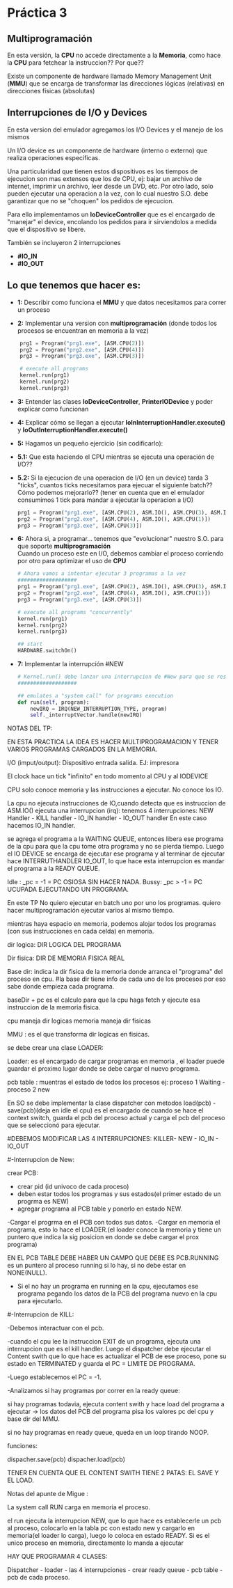 ﻿# Práctica 3
## Multiprogramación


En esta versión, la __CPU__ no accede directamente a la __Memoria__, como hace la __CPU__ para fetchear la instruccion?? Por que??

Existe un componente de hardware llamado Memory Management Unit (__MMU__) que se encarga de transformar las direcciones lógicas (relativas)  en direcciones físicas (absolutas)



## Interrupciones de I/O y Devices

En esta version del emulador agregamos los I/O Devices y el manejo de los mismos

Un I/O device es un componente de hardware (interno o externo) que realiza operaciones específicas.

Una particularidad que tienen estos dispositivos es los tiempos de ejecucion son mas extensos que los de CPU, ej: bajar un archivo de internet, imprimir un archivo, leer desde un DVD, etc.
Por otro lado, solo pueden ejecutar una operacion a la vez, con lo cual nuestro S.O. debe garantizar que no se "choquen" los pedidos de ejecucion.

Para ello implementamos un __IoDeviceController__ que es el encargado de "manejar" el device, encolando los pedidos para ir sirviendolos a medida que el dispositivo se libere.


También se incluyeron 2 interrupciones 

- __#IO_IN__
- __#IO_OUT__



## Lo que tenemos que hacer es:

- __1:__ Describir como funciona el __MMU__ y que datos necesitamos para correr un proceso

- __2:__ Implementar una version con __multiprogramación__ (donde todos los procesos se encuentran en memoria a la vez)

```python
    prg1 = Program("prg1.exe", [ASM.CPU(2)])
    prg2 = Program("prg2.exe", [ASM.CPU(4)])
    prg3 = Program("prg3.exe", [ASM.CPU(3)])

    # execute all programs
    kernel.run(prg1)
    kernel.run(prg2)
    kernel.run(prg3)
```


- __3:__ Entender las clases __IoDeviceController__, __PrinterIODevice__ y poder explicar como funcionan

- __4:__ Explicar cómo se llegan a ejecutar __IoInInterruptionHandler.execute()__ y  __IoOutInterruptionHandler.execute()__

- __5:__    Hagamos un pequeño ejercicio (sin codificarlo):

- __5.1:__ Que esta haciendo el CPU mientras se ejecuta una operación de I/O??

- __5.2:__ Si la ejecucion de una operacion de I/O (en un device) tarda 3 "ticks", cuantos ticks necesitamos para ejecuar el siguiente batch?? Cómo podemos mejorarlo??
    (tener en cuenta que en el emulador consumimos 1 tick para mandar a ejecutar la operacion a I/O)

    ```python
    prg1 = Program("prg1.exe", [ASM.CPU(2), ASM.IO(), ASM.CPU(3), ASM.IO(), ASM.CPU(2)])
    prg2 = Program("prg2.exe", [ASM.CPU(4), ASM.IO(), ASM.CPU(1)])
    prg3 = Program("prg3.exe", [ASM.CPU(3)])
    ```

- __6:__ Ahora si, a programar... tenemos que "evolucionar" nuestro S.O. para que soporte __multiprogramación__  
         Cuando un proceso este en I/O, debemos cambiar el proceso corriendo por otro para optimizar el uso de __CPU__

    ```python
    # Ahora vamos a intentar ejecutar 3 programas a la vez
    ###################
    prg1 = Program("prg1.exe", [ASM.CPU(2), ASM.IO(), ASM.CPU(3), ASM.IO(), ASM.CPU(2)])
    prg2 = Program("prg2.exe", [ASM.CPU(4), ASM.IO(), ASM.CPU(1)])
    prg3 = Program("prg3.exe", [ASM.CPU(3)])

    # execute all programs "concurrently"
    kernel.run(prg1)
    kernel.run(prg2)
    kernel.run(prg3)

    ## start
    HARDWARE.switchOn()

    ```



- __7:__ Implementar la interrupción #NEW
    ```python
    # Kernel.run() debe lanzar una interrupcion de #New para que se resuelva luego por el S.O. 
    ###################

    ## emulates a "system call" for programs execution
    def run(self, program):
        newIRQ = IRQ(NEW_INTERRUPTION_TYPE, program)
        self._interruptVector.handle(newIRQ)
    ```




NOTAS DEL TP: 

EN ESTA PRACTICA LA IDEA ES HACER MULTIPROGRAMACION Y TENER VARIOS PROGRAMAS CARGADOS EN LA MEMORIA.

I/O (imput/output): Dispositivo entrada salida. EJ: impresora

El clock hace un tick "infinito" en todo momento al CPU y al IODEVICE

CPU solo conoce memoria y las instrucciones a ejecutar. No conoce los IO.

La cpu no ejecuta instrucciones de IO,cuando detecta que es instruccion de ASM.IO() ejecuta una interrupcion (irq):
tenemos 4 interrupciones: NEW Handler -  KILL handler - IO_IN handler - IO_OUT handler
En este caso hacemos IO_IN handler.


 
 se agrega el programa a la WAITING  QUEUE, entonces libera ese programa de la cpu para que la cpu tome otra programa y no se pierda tiempo. Luego el IO DEVICE se encarga de ejecutar ese programa y al terminar de ejecutar  hace  INTERRUTHANDLER IO_OUT, lo que hace esta interrupcion es mandar el programa a la READY QUEUE.

 



Idle : _pc = -1    = PC OSIOSA SIN HACER NADA.
Bussy: _pc > -1    = PC UCUPADA EJECUTANDO UN PROGRAMA.

En este TP No quiero ejecutar en batch uno por uno los programas. quiero hacer multiprogramación ejecutar varios al mismo tiempo.

mientras haya espacio en memoria, podemos alojar todos los programas (con sus instrucciones en cada celda) en memoria.

dir logica: DIR LOGICA DEL PROGRAMA 

Dir fisica: DIR DE MEMORIA FISICA REAL

Base dir: indica la dir fisica de la memoria donde arranca el "programa" del proceso en cpu.
#la base dir tiene info de cada uno de los procesos por eso sabe donde empieza cada programa.

baseDir + pc es el calculo para que la cpu haga fetch y ejecute esa instruccion de la memoria fisica.

cpu  maneja dir logicas
memoria maneja dir fisicas

MMU : es el que transforma dir logicas en fisicas. 


se debe crear una clase LOADER:

Loader: es el encargado de cargar programas en memoria , el loader puede guardar el proximo lugar donde se debe cargar el nuevo programa.

pcb table : muentras el estado de todos los procesos ej: proceso 1 Waiting - proceso 2 new



En SO se debe implementar la clase dispatcher con metodos load(pcb) - save(pcb)(deja en idle el cpu)
es el encargado de cuando se hace el context switch, guarda el pcb del proceso actual y carga el pcb del proceso que se seleccionó para ejecutar.



#DEBEMOS MODIFICAR LAS 4 INTERRUPCIONES: KILLER- NEW - IO_IN - IO_OUT



#-Interrupcion de New: 

crear PCB:
- crear pid (id univoco de cada proceso)
- deben estar todos los programas y sus estados(el primer estado de un progrma es NEW)
- agregar programa al PCB table y ponerlo en estado NEW.

-Cargar el progrma en el PCB con todos sus datos.
-Cargar en memoria el programa, esto lo hace el LOADER.(el loader conoce la memoria y tiene un puntero que indica la sig posicion en donde se debe cargar el prox programa)

EN EL PCB TABLE DEBE HABER UN CAMPO QUE DEBE ES PCB.RUNNING es un puntero al proceso running si lo hay, si no debe estar en NONE(NULL).

- Si el no hay un programa en running en la cpu, ejecutamos ese programa pegando los datos de la PCB del programa nuevo en la cpu para ejecutarlo.

#-Interrupcion de KILL:


-Debemos interactuar con el pcb.

-cuando el cpu lee la instruccion EXIT de un programa, ejecuta una interrupcion que es el kill handler. Luego el dispatcher debe ejecutar el Content swith que lo que hace es actualizar el PCB de ese proceso, pone su estado en TERMINATED y guarda el PC = LIMITE DE PROGRAMA. 

-Luego establecemos el PC = -1.

-Analizamos si hay programas por correr en la ready queue:

si hay programas todavia, ejecuta content swith y hace load del programa a ejecutar -> los datos del PCB del programa pisa los valores pc del cpu y base dir del MMU.

si no hay programas en ready queue, queda en un loop tirando NOOP.

funciones:

dispacher.save(pcb)
dispacher.load(pcb)


TENER EN CUENTA QUE EL CONTENT SWITH TIENE 2 PATAS: EL SAVE Y EL LOAD.


Notas del apunte de Migue :

La system call RUN carga en memoria el proceso.

el run ejecuta la interrupcion NEW, que lo que hace es establecerle un pcb al proceso, colocarlo en la tabla pc con estado new y cargarlo en memoria(el loader lo carga), luego lo coloca en estado READY. Si es el unico proceso en memoria, directamente lo manda a ejecutar

HAY QUE PROGRAMAR 4 CLASES:

Dispatcher - loader - las 4 interrupciones - crear ready queue - pcb table - pcb de cada proceso.


